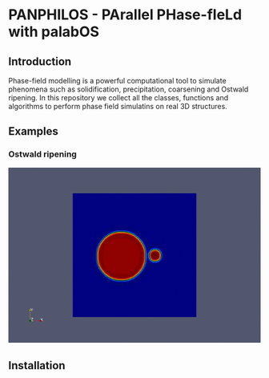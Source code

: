 # PANPHILOS - PArallel PHase-fIeLd with palabOS

## Introduction

Phase-field modelling is a powerful computational tool to simulate phenomena such as solidification, precipitation, coarsening and Ostwald ripening. In this repository we collect all the classes, functions and algorithms to perform phase field simulatins on real 3D structures. 

## Examples

### Ostwald ripening
![Alt Text](./twoParticles.gif)

## Installation
